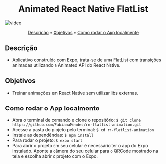 <h1 align="center">Animated React Native FlatList</h1>

<img align="center" alt="video" src="./assets/video.mp4">

<p align="center" >  
    <a href="#descrição">Descrição</a> • 
    <a href="#objetivos">Objetivos</a> • 
    <a href="#como_rodar_o_app_localmente">Como rodar o App localmente</a>
</p>


## Descrição
- Aplicativo construído com Expo, trata-se de uma FlatList com transições animadas utilizando a Animated API do React Native.  


## Objetivos
- Treinar animações em React Native sem utilizar libs externas.


## Como rodar o App localmente

- Abra o terminal de comando e clone o repositório:
``` $ git clone https://github.com/FabianaMendes/rn-flatlist-animation.git ```
- Acesse a pasta do projeto pelo terminal: 
``` $ cd rn-flatlist-animation ```
- Instale as dependências:
``` $ npm install ```
- Para rodar o projeto:
``` $ expo start ``` 
- Para abrir o projeto em seu celular é necessário ter o app do Expo instalado. Aponte a câmera do seu celular para o QRCode mostrado na tela e escolha abrir o projeto com o Expo.